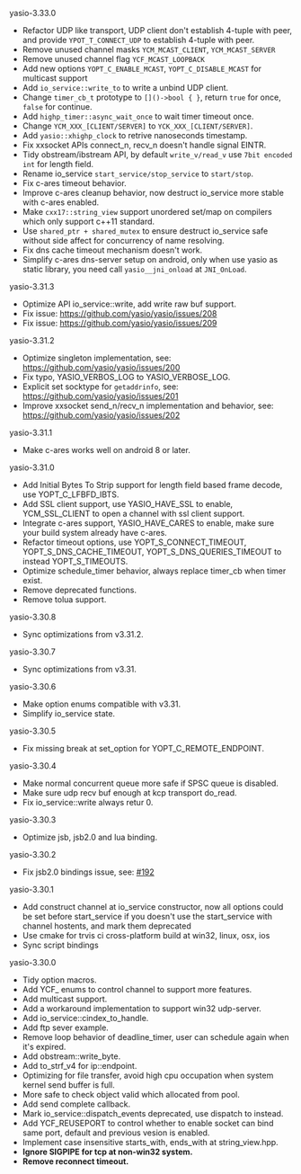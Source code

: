 yasio-3.33.0
  
* Refactor UDP like transport, UDP client don't establish 4-tuple with peer, and provide  ```YPOT_T_CONNECT_UDP``` to establish 4-tuple with peer.
* Remove unused channel masks ```YCM_MCAST_CLIENT```, ```YCM_MCAST_SERVER```
* Remove unused channel flag ```YCF_MCAST_LOOPBACK```
* Add new options ```YOPT_C_ENABLE_MCAST```, ```YOPT_C_DISABLE_MCAST``` for multicast support
* Add ```io_service::write_to``` to write a unbind UDP client.
* Change ```timer_cb_t``` prototype to ```[]()->bool { }```, return ```true``` for once, ```false``` for continue.
* Add ```highp_timer::async_wait_once``` to wait timer timeout once.
* Change ```YCM_XXX_[CLIENT/SERVER]``` to ```YCK_XXX_[CLIENT/SERVER]```.
* Add ```yasio::xhighp_clock``` to retrive nanoseconds timestamp.
* Fix xxsocket APIs connect_n, recv_n doesn't handle signal EINTR.
* Tidy obstream/ibstream API, by default ```write_v/read_v``` use ```7bit encoded int``` for length field.
* Rename io_service ```start_service/stop_service``` to ```start/stop```.
* Fix c-ares timeout behavior.
* Improve c-ares cleanup behavior, now destruct io_service more stable with c-ares enabled.
* Make ```cxx17::string_view``` support unordered set/map on compilers which only support c++11 standard.
* Use ```shared_ptr + shared_mutex``` to ensure destruct io_service safe without side affect for concurrency of name resolving.
* Fix dns cache timeout mechanism doesn't work.
* Simplify c-ares dns-server setup on android, only when use yasio as static library, you need call ```yasio__jni_onload``` at ```JNI_OnLoad```.
  
  
yasio-3.31.3
  
* Optimize API io_service::write, add write raw buf support.
* Fix issue: https://github.com/yasio/yasio/issues/208
* Fix issue: https://github.com/yasio/yasio/issues/209
  
  
yasio-3.31.2
  
* Optimize singleton implementation, see: https://github.com/yasio/yasio/issues/200
* Fix typo, YASIO_VERBOS_LOG to YASIO_VERBOSE_LOG.
* Explicit set socktype for ```getaddrinfo```, see: https://github.com/yasio/yasio/issues/201
* Improve xxsocket send_n/recv_n implementation and behavior, see: https://github.com/yasio/yasio/issues/202
  
  
yasio-3.31.1
  
* Make c-ares works well on android 8 or later.
  
  
yasio-3.31.0
  
* Add Initial Bytes To Strip support for length field based frame decode, use YOPT_C_LFBFD_IBTS.
* Add SSL client support, use YASIO_HAVE_SSL to enable, YCM_SSL_CLIENT to open a channel with ssl client support.
* Integrate c-ares support, YASIO_HAVE_CARES to enable, make sure your build system already have c-ares.
* Refactor timeout options, use YOPT_S_CONNECT_TIMEOUT, YOPT_S_DNS_CACHE_TIMEOUT, YOPT_S_DNS_QUERIES_TIMEOUT to instead YOPT_S_TIMEOUTS.
* Optimize schedule_timer behavior, always replace timer_cb when timer exist.
* Remove deprecated functions.
* Remove tolua support.
  
  
yasio-3.30.8
  
* Sync optimizations from v3.31.2.
  
  
yasio-3.30.7
  
* Sync optimizations from v3.31.
  
  
yasio-3.30.6
  
* Make option enums compatible with v3.31.
* Simplify io_service state.
  
  
yasio-3.30.5
  
* Fix missing break at set_option for YOPT_C_REMOTE_ENDPOINT.
  
  
yasio-3.30.4
  
* Make normal concurrent queue more safe if SPSC queue is disabled.
* Make sure udp recv buf enough at kcp transport do_read.
* Fix io_service::write always retur 0.
  
  
yasio-3.30.3
  
* Optimize jsb, jsb2.0 and lua binding.
  
  
yasio-3.30.2
  
* Fix jsb2.0 bindings issue, see: [#192](https://github.com/yasio/yasio/issues/192)
  
  
yasio-3.30.1
  
* Add construct channel at io_service constructor, now all options could be set before start_service if you doesn't use the start_service with channel hostents, and mark them deprecated
* Use cmake for trvis ci cross-platform build at win32, linux, osx, ios
* Sync script bindings
  
  
yasio-3.30.0
  
* Tidy option macros.
* Add YCF_ enums to control channel to support more features.
* Add multicast support.
* Add a workaround implementation to support win32 udp-server.
* Add io_service::cindex_to_handle.
* Add ftp sever example.
* Remove loop behavior of deadline_timer, user can schedule again when it's expired.
* Add obstream::write_byte.
* Add to_strf_v4 for ip::endpoint.
* Optimizing for file transfer, avoid high cpu occupation when system kernel send buffer is full.
* More safe to check object valid which allocated from pool.
* Add send complete callback.
* Mark io_service::dispatch_events deprecated, use dispatch to instead.
* Add YCF_REUSEPORT to control whether to enable socket can bind same port, default and previous vesion is enabled.
* Implement case insensitive starts_with, ends_with at string_view.hpp.
* **Ignore SIGPIPE for tcp at non-win32 system.**
* **Remove reconnect timeout.**
